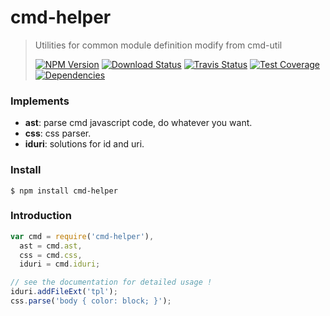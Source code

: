 # cmd-helper

>Utilities for common module definition modify from cmd-util
>
>[![NPM Version][npm-image]][npm-url]
>[![Download Status][download-image]][npm-url]
>[![Travis Status][travis-image]][travis-url]
>[![Test Coverage][coveralls-image]][coveralls-url]
>[![Dependencies][david-image]][david-url]

### Implements

- **ast**: parse cmd javascript code, do whatever you want.
- **css**: css parser.
- **iduri**: solutions for id and uri.

### Install

```
$ npm install cmd-helper
```

### Introduction

```js
var cmd = require('cmd-helper'),
  ast = cmd.ast,
  css = cmd.css,
  iduri = cmd.iduri;

// see the documentation for detailed usage !
iduri.addFileExt('tpl');
css.parse('body { color: block; }');
```

[travis-image]: http://img.shields.io/travis/nuintun/cmd-helper.svg?style=flat-square
[travis-url]: https://travis-ci.org/nuintun/cmd-helper
[coveralls-image]: http://img.shields.io/coveralls/nuintun/cmd-helper/master.svg?style=flat-square
[coveralls-url]: https://coveralls.io/r/nuintun/cmd-helper?branch=master
[david-image]: http://img.shields.io/david/nuintun/cmd-helper.svg?style=flat-square
[david-url]: https://david-dm.org/nuintun/cmd-helper
[npm-image]: http://img.shields.io/npm/v/cmd-helper.svg?style=flat-square
[npm-url]: https://www.npmjs.org/package/cmd-helper
[download-image]: http://img.shields.io/npm/dm/cmd-helper.svg?style=flat-square
